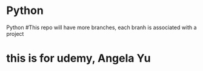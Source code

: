 # Python

Python
#This repo will have more branches, each branh is associated with a project

# this is for udemy, Angela Yu
